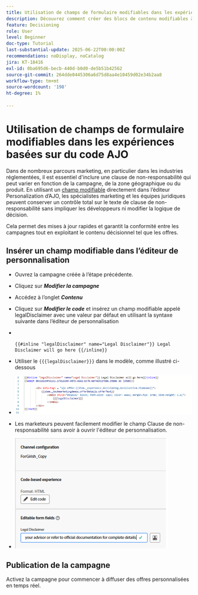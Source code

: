 ```yaml
---
title: Utilisation de champs de formulaire modifiables dans les expériences basées sur du code AJO
description: Découvrez comment créer des blocs de contenu modifiables à l’aide de champs de formulaire intégrés dans les modèles d’expérience basés sur du code Adobe Journey Optimizer afin d’offrir aux marketeurs un contenu de campagne dynamique et réutilisable.
feature: Decisioning
role: User
level: Beginner
doc-type: Tutorial
last-substantial-update: 2025-06-22T00:00:00Z
recommendations: noDisplay, noCatalog
jira: KT-18416
exl-id: 0ba695d6-becb-440d-b0d0-de5b51b42562
source-git-commit: 264dde0445306a6d75d8aa4e10459d02e34b2aa8
workflow-type: tm+mt
source-wordcount: '198'
ht-degree: 1%

---
```


# Utilisation de champs de formulaire modifiables dans les expériences basées sur du code AJO

Dans de nombreux parcours marketing, en particulier dans les industries réglementées, il est essentiel d&#39;inclure une clause de non-responsabilité qui peut varier en fonction de la campagne, de la zone géographique ou du produit. En utilisant un [champ modifiable](https://experienceleague.adobe.com/fr/docs/journey-optimizer-learn/tutorials/channels/code-based-experience-channel/form-fields-in-code-based-experiences) directement dans l’éditeur Personalization d’AJO, les spécialistes marketing et les équipes juridiques peuvent conserver un contrôle total sur le texte de clause de non-responsabilité sans impliquer les développeurs ni modifier la logique de décision.

Cela permet des mises à jour rapides et garantit la conformité entre les campagnes tout en exploitant le contenu décisionnel tel que les offres.

## Insérer un champ modifiable dans l’éditeur de personnalisation

- Ouvrez la campagne créée à l’étape précédente.
- Cliquez sur _&#x200B;**Modifier la campagne**&#x200B;_
- Accédez à l’onglet _&#x200B;**Contenu**&#x200B;_
- Cliquez sur _&#x200B;**Modifier le code**&#x200B;_ et insérez un champ modifiable appelé legalDisclaimer avec une valeur par défaut en utilisant la syntaxe suivante dans l’éditeur de personnalisation

- &#x200B;
  <pre><code>&#123;&#123;#inline &quot;legalDisclaimer&quot; name=&quot;Legal Disclaimer&quot;&#125;&#125; Legal Disclaimer will go here &#123;&#123;/inline&#125;&#125;</code></pre>

- Utiliser le <code>{{{legalDisclaimer}}}</code> dans le modèle, comme illustré ci-dessous

- ![champs-modifiables](assets/editable-fields.png)

- Les marketeurs peuvent facilement modifier le champ Clause de non-responsabilité sans avoir à ouvrir l&#39;éditeur de personnalisation.
- ![marketeur-champ-modifiable](assets/editable-field-marketer-view.png)



## Publication de la campagne

Activez la campagne pour commencer à diffuser des offres personnalisées en temps réel.
